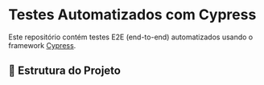 # Testes Automatizados com Cypress

Este repositório contém testes E2E (end-to-end) automatizados usando o framework [Cypress](https://www.cypress.io/).

## 📂 Estrutura do Projeto

